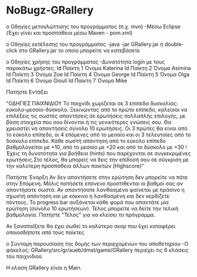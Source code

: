 # NoBugz-GRallery
o	Οδηγίες μεταγλώττισης του προγράμματος (π.χ. mvn)
-Μέσω Eclipse 
(Έχει γίνει και προσπάθεια μέσω Maven - pom.xml)

o	Οδηγίες εκτέλεσης του προγράμματος 
-java -jar GRallery.jar
ή double-click στο GRallery.jar το οποίο μπορείτε να κατεβάσετε

o	Οδηγίες χρήσης του προγράμματος
-Δυνατότητα login με τους παρακάτω χρήστες:
Id Παίκτη 1     Όνομα Katerina
Id Παίκτη 2     Όνομα Asimina
Id Παίκτη 3     Όνομα Zoe
Id Παίκτη 4     Όνομα George
Id Παίκτη 5     Όνομα Olga
Id Παίκτη 6     Όνομα Giouli
Id Παίκτη 7     Όνομα Mike

Πατήστε Εντάξει

"ΟΔΗΓΙΕΣ ΠΑΙΧΝΙΔΙΟΥ
Το παιχνίδι χωρίζεται σε 3 επίπεδα δυσκολίας: εύκολο-μεσαίο-δύσκολο.
Ξεκινώντας από το πρώτο επίπεδο, καλείσαι να επιλέξεις τις σωστές απαντήσεις σε ερωτήσεις πολλαπλής επιλογής, με βάση στοιχεία που σου δίνονται ή τις γενικότερες γνώσεις σου.
Θα χρειαστεί να απαντήσεις σύνολο 10 ερωτήσεις. Οι 3 πρώτες θα είναι από το εύκολο επίπεδο,
οι 4 επόμενες από το μεσαίο και οι 3 τελευταίες από το δύσκολο επίπεδο.
Κάθε σωστή απάντηση από το εύκολο επίπεδο βαθμολογείται με +10, από το μεσαίο με +20 και από το δύσκολο με +30 !
Έχεις τη δυνατότητα για βοήθεια (hints) που παρέχονται σε συγκεκριμένες ερωτήσεις.Στο τέλος, θα μπορείς να δεις την επίδοσή σου σε σύγκριση με την καλύτερη προσπάθεια άλλων παικτών (Highscore)"

Πατήστε Έναρξη
Αν δεν απαντήσετε στην ερώτηση δεν μπορείτε να πάτε στην Επόμενη.
Μόλις πατήσετε επόνενο προστίθενται οι βαθμοί σας αν απαντήσατε σωστά.
Αν απαντήσατε λανθασμένα φαίνεται με πράσινο η σχωστή απάντηση και με κόκκινο η λανθασμένη και δεν κερδίζετε πόντους.
Το progress bar αυξάνεται κάθε φορά που απαντάτε μία ερώτηση (σύνολο 10 ερωτήσεων).
Τέλος μπορείτε να δείτε την τελική βαθμολογία.
Πατήστε "Τέλος" για να κλείσει το πρόγραμμα.

Αν ξαναπαίξετε θα έχει σωθεί το καλύτερο σκορ που έχει καταφέρει οποιοσδήποτε από τους παίκτες

o	Σύντομη παρουσίαση της δομής των περιεχομένων του αποθετηρίου
-Ο φάκελος: GRallery/src/gr/aueb/dmst/game/GRallery
περιέχει τις 6 κλάσεις του παιχνιδιού

Η κλαση GRallery είναι η Main.
